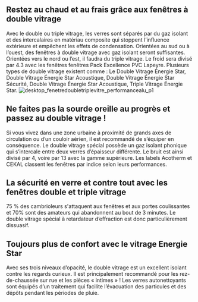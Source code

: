 ## Restez au chaud et au frais grâce aux fenêtres à double vitrage
Avec le double ou triple vitrage, les verres sont séparés par du gaz isolant et des intercalaires en matériau composite qui stoppent l’influence extérieure et empêchent les effets de condensation.
Orientées au sud ou à l’ouest, des fenêtres à double vitrage avec gaz isolant seront suffisantes. Orientées vers le nord ou l’est, il faudra du triple vitrage. Le froid sera divisé par 4.3 avec les fenêtres fenêtres Pack Excellence PVC Lapeyre.
Plusieurs types de double vitrage existent comme : Le Double Vitrage Énergie Star, Double Vitrage Énergie Star Acoustique, Double Vitrage Énergie Star Sécurité, Double Vitrage Énergie Star Acoustique, Triple Vitrage Énergie Star.
![desktop_fenetredoubletriplevitre_performancealu_p1](//statics.lapeyre.fr/img/contrib/2bdd4da300202b7c/desktop_fenetredoubletriplevitre_performancealu_p1.jpg)
## Ne faites pas la sourde oreille au progrès et passez au double vitrage !
Si vous vivez dans une zone urbaine à proximité de grands axes de circulation ou d’un couloir aérien, il est recommandé de s’équiper en conséquence. Le double vitrage spécial possède un gaz isolant phonique qui s’intercale entre deux verres d’épaisseur différente. Le bruit est ainsi divisé par 4, voire par 13 avec la gamme supérieure.
Les labels Acotherm et CEKAL classent les fenêtres par indice selon leurs performances.
## La sécurité en verre et contre tout avec les fenêtres double et triple vitrage
75 % des cambrioleurs s'attaquent aux fenêtres et aux portes coulissantes et 70% sont des amateurs qui abandonnent au bout de 3 minutes. Le double vitrage spécial à retardateur d’effraction est donc particulièrement dissuasif.
## Toujours plus de confort avec le vitrage Energie Star
Avec ses trois niveaux d’opacité, le double vitrage est un excellent isolant contre les regards curieux. Il est principalement recommandé pour les rez-de-chaussée sur rue et les pièces « intimes » !
Les verres autonettoyants sont équipés d’un traitement qui facilite l’évacuation des particules et des dépôts pendant les périodes de pluie.